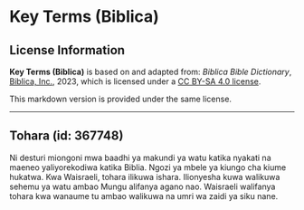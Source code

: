 # Key Terms (Biblica)

## License Information

**Key Terms (Biblica)** is based on and adapted from: _Biblica Bible Dictionary_, [Biblica, Inc.](https://www.biblica.com/), 2023, which is licensed under a [CC BY-SA 4.0 license](https://creativecommons.org/licenses/by-sa/4.0/legalcode.en).

This markdown version is provided under the same license.



--------------------------------

## Tohara (id: 367748)

Ni desturi miongoni mwa baadhi ya makundi ya watu katika nyakati na maeneo yaliyorekodiwa katika Biblia. Ngozi ya mbele ya kiungo cha kiume hukatwa. Kwa Waisraeli, tohara ilikuwa ishara. Ilionyesha kuwa walikuwa sehemu ya watu ambao Mungu alifanya agano nao. Waisraeli walifanya tohara kwa wanaume tu ambao walikuwa na umri wa zaidi ya siku nane.


